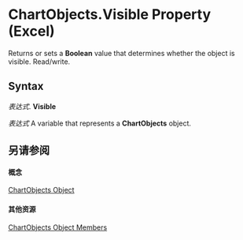 
# ChartObjects.Visible Property (Excel)

Returns or sets a  **Boolean** value that determines whether the object is visible. Read/write.


## Syntax

 _表达式_. **Visible**

 _表达式_ A variable that represents a **ChartObjects** object.


## 另请参阅


#### 概念


[ChartObjects Object](67cf2d82-ed9b-b23d-836f-19b106bcc5ed.md)
#### 其他资源


[ChartObjects Object Members](http://msdn.microsoft.com/library/9b6cdfd7-0926-fff0-ecc1-ce1cef00ebee%28Office.15%29.aspx)